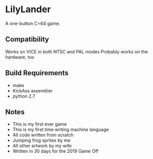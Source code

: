 # LilyLander
A one-button C=64 game.

## Compatibility
Works on VICE in both NTSC and PAL modes
Probably works on the hardware, too

## Build Requirements
* make
* KickAss assembler
* python 2.7

## Notes
* This is my first ever game
* This is my first time writing machine language
* All code written from scratch
* Jumping frog sprites by me
* All other artwork by my wife
* Written in 30 days for the 2019 Game Off
